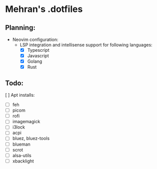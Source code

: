 # Mehran's .dotfiles

## Planning:
- Neovim configuration:
  - LSP integration and intellisense support for following languages:
    - [x] Typescript
    - [x] Javascript
    - [x] Golang
    - [x] Rust

## Todo:
[ ] Apt installs:
  - [ ] feh
  - [ ] picom
  - [ ] rofi
  - [ ] imagemagick
  - [ ] i3lock
  - [ ] acpi
  - [ ] bluez, bluez-tools
  - [ ] blueman
  - [ ] scrot
  - [ ] alsa-utils
  - [ ] xbacklight